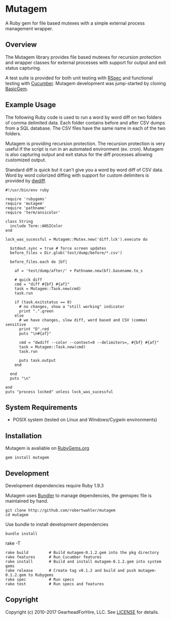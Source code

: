Mutagem
========

A Ruby gem for file based mutexes with a simple external process management wrapper.


Overview
--------
The Mutagem library provides file based mutexes for recursion protection and wrapper classes for
external processes with support for output and exit status capturing.

A test suite is provided for both unit testing with
[RSpec](http://github.com/dchelimsky/rspec) and functional testing with
[Cucumber](http://github.com/aslakhellesoy/cucumber). Mutagem development was
jump-started by cloning [BasicGem](http://github.com/robertwahler/basic_gem).


Example Usage
-------------
The following Ruby code is used to run a word by word diff on two folders of comma delimited data.
Each folder contains before and after CSV dumps from a SQL database.  The CSV files have the same name
in each of the two folders.

Mutagem is providing recursion protection.  The recursion protection is very useful if the script is
run in an automated environment (ex. cron).  Mutagem is also capturing output and exit status for the
diff processes allowing customized output.

Standard diff is quick but it can't give you a word by word diff of CSV data.  Word by word
colorized diffing with support for custom delimiters is provided
by [dwdiff](http://os.ghalkes.nl/dwdiff.html).


    #!/usr/bin/env ruby

    require 'rubygems'
    require 'mutagem'
    require 'pathname'
    require 'term/ansicolor'

    class String
      include Term::ANSIColor
    end

    lock_was_sucessful = Mutagem::Mutex.new('diff.lck').execute do

      $stdout.sync = true # force screen updates
      before_files = Dir.glob('test/dump/before/*.csv')

      before_files.each do |bf|

        af = 'test/dump/after/' + Pathname.new(bf).basename.to_s

        # quick diff
        cmd = "diff #{bf} #{af}"
        task = Mutagem::Task.new(cmd)
        task.run

        if (task.exitstatus == 0)
          # no changes, show a "still working" indicator
          print ".".green
        else
          # we have changes, slow diff, word based and CSV (comma) sensitive
          print "D".red
          puts "\n#{af}"

          cmd = "dwdiff --color --context=0 --delimiters=, #{bf} #{af}"
          task = Mutagem::Task.new(cmd)
          task.run

          puts task.output
        end

      end
      puts "\n"

    end
    puts "process locked" unless lock_was_sucessful


System Requirements
-------------------
* POSIX system (tested on Linux and Windows/Cygwin environments)


Installation
------------
Mutagem is avaliable on [RubyGems.org](http://rubygems.org/gems/mutagem)

    gem install mutagem


Development
-----------

Development dependencies require Ruby 1.9.3

Mutagem uses [Bundler](http://github.com/carlhuda/bundler) to manage dependencies, the gemspec
file is maintained by hand.

    git clone http://github.com/robertwahler/mutagem
    cd mutagem

Use bundle to install development dependencies

    bundle install

rake -T

    rake build         # Build mutagem-0.1.2.gem into the pkg directory
    rake features      # Run Cucumber features
    rake install       # Build and install mutagem-0.1.2.gem into system gems
    rake release       # Create tag v0.1.2 and build and push mutagem-0.1.2.gem to Rubygems
    rake spec          # Run specs
    rake test          # Run specs and features


Copyright
---------

Copyright (c) 2010-2017 GearheadForHire, LLC. See [LICENSE](LICENSE) for details.
